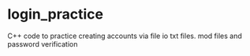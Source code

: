 # login_practice
C++ code to practice creating accounts via file io txt files. mod files and password verification
